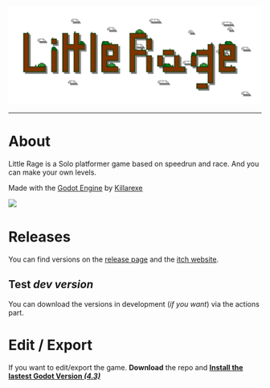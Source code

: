 ![](https://github.com/Killarexe/Little-Rage/blob/master/assets/textures/ui/little_rage_logo.png?raw=true)

---

# About

Little Rage is a Solo platformer game based on speedrun and race. And you can make your own levels.

Made with the [Godot Engine](https://godotengine.org) by [Killarexe](https://github.com/Killarexe)

![](https://img.itch.zone/aW1hZ2UvOTY3ODE4LzEzNTA2MjQyLnBuZw==/original/bP1YGK.png)

# Releases

You can find versions on the [release page](https://github.com/Killarexe/Little-Rage/releases) and the [itch website](https://killarexe.itch.io/little-rage).

## Test *dev version*

You can download the versions in development (*if you want*) via the actions part.

# Edit / Export 

If you want to edit/export the game. **Download** the repo and [**Install the lastest Godot Version *(4.3)***](https://godotengine.org/)
